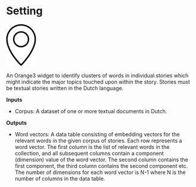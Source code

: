 Setting
=======

<img src="images/setting_analysis_icon.png" alt="setting analysis widget icon" width="80" height="auto">

An Orange3 widget to identify clusters of words in individual stories which might indicate the major topics touched upon within the story. Stories must be textual stories written in the Dutch language.

**Inputs**

- Corpus: A dataset of one or more textual documents in Dutch.

**Outputs**

- Word vectors: A data table consisting of embedding vectors for the relevant words in the given corpus of stories. Each row represents a word vector. The first column is the list of relevant words in the collection, and all subsequent columns contain a component (dimension) value of the word vector. The second column contains the first component, the third column contains the second component etc. The number of dimensions for each word vector is N-1 where N is the number of columns in the data table.

